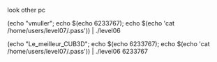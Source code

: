 look other pc

(echo "vmuller"; echo $(echo 6233767); echo $(echo 'cat /home/users/level07/.pass')) | ./level06

(echo "Le_meilleur_CUB3D"; echo $(echo 6233767); echo $(echo 'cat /home/users/level07/.pass')) | ./level06
6233767